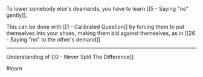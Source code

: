 To lower somebody else's deamands, you have to learn [[5 - Saying "no" gently]].

This can be done with [[1 - Calibrated Question]] by forcing them to put themselves into your shoes, making them bid against themselves, as in [[26 - Saying "no" to the other's demand]]

---

Understanding of [[0 - Never Split The Difference]]

#learn